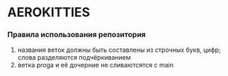 # AEROKITTIES
###  Правила использования репозитория
1. названия веток должны быть составлены из строчных букв, цифр; слова разделяются подчёркиванием
2. ветка proga и её дочерние не сливаютсятся с main
